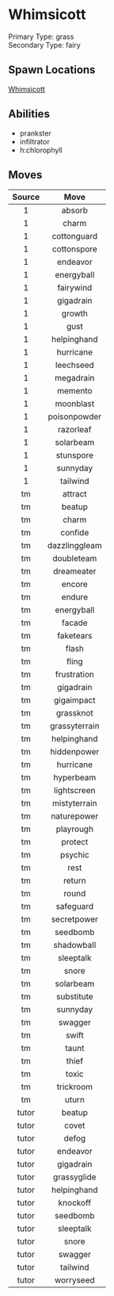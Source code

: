 # Whimsicott  
Primary Type: grass  
Secondary Type: fairy  
  
## Spawn Locations  
[Whimsicott](/data/spawn_presets/whimsicott.md)  
  
## Abilities  
  * prankster
  * infiltrator
  * h:chlorophyll
  
  
## Moves  
  
| Source | Move |  
|:---:|:---:|  
| 1 | absorb |  
| 1 | charm |  
| 1 | cottonguard |  
| 1 | cottonspore |  
| 1 | endeavor |  
| 1 | energyball |  
| 1 | fairywind |  
| 1 | gigadrain |  
| 1 | growth |  
| 1 | gust |  
| 1 | helpinghand |  
| 1 | hurricane |  
| 1 | leechseed |  
| 1 | megadrain |  
| 1 | memento |  
| 1 | moonblast |  
| 1 | poisonpowder |  
| 1 | razorleaf |  
| 1 | solarbeam |  
| 1 | stunspore |  
| 1 | sunnyday |  
| 1 | tailwind |  
| tm | attract |  
| tm | beatup |  
| tm | charm |  
| tm | confide |  
| tm | dazzlinggleam |  
| tm | doubleteam |  
| tm | dreameater |  
| tm | encore |  
| tm | endure |  
| tm | energyball |  
| tm | facade |  
| tm | faketears |  
| tm | flash |  
| tm | fling |  
| tm | frustration |  
| tm | gigadrain |  
| tm | gigaimpact |  
| tm | grassknot |  
| tm | grassyterrain |  
| tm | helpinghand |  
| tm | hiddenpower |  
| tm | hurricane |  
| tm | hyperbeam |  
| tm | lightscreen |  
| tm | mistyterrain |  
| tm | naturepower |  
| tm | playrough |  
| tm | protect |  
| tm | psychic |  
| tm | rest |  
| tm | return |  
| tm | round |  
| tm | safeguard |  
| tm | secretpower |  
| tm | seedbomb |  
| tm | shadowball |  
| tm | sleeptalk |  
| tm | snore |  
| tm | solarbeam |  
| tm | substitute |  
| tm | sunnyday |  
| tm | swagger |  
| tm | swift |  
| tm | taunt |  
| tm | thief |  
| tm | toxic |  
| tm | trickroom |  
| tm | uturn |  
| tutor | beatup |  
| tutor | covet |  
| tutor | defog |  
| tutor | endeavor |  
| tutor | gigadrain |  
| tutor | grassyglide |  
| tutor | helpinghand |  
| tutor | knockoff |  
| tutor | seedbomb |  
| tutor | sleeptalk |  
| tutor | snore |  
| tutor | swagger |  
| tutor | tailwind |  
| tutor | worryseed |  
  
